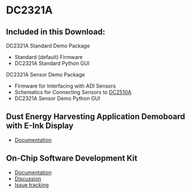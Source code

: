 # DC2321A
## Included in this Download:
DC2321A Standard Demo Package
* Standard (default) Firmware
* DC2321A Standard Python GUI

DC2321A Sensor Demo Package
* Firmware for Interfacing with ADI Sensors
* Schematics for Connecting Sensors to [DC2510A](http://www.linear.com/solutions/7663)
* DC2321A Sensor Demo Python GUI

## Dust Energy Harvesting Application Demoboard with E-Ink Display

* [Documentation](http://www.linear.com/solutions/7662)

## On-Chip Software Development Kit

* [Documentation](https://dustcloud.atlassian.net/wiki/display/OCSDK)
* [Discussion](https://dustcloud.atlassian.net/wiki/questions)
* [Issue tracking](https://dustcloud.atlassian.net/browse/OCSDK)
